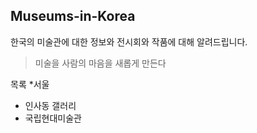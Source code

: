 ## __Museums-in-Korea__
한국의 미술관에 대한 정보와 전시회와 작품에 대해 알려드립니다.

>미술을 사람의 마음을 새롭게 만든다

목록
*서울
 * 인사동 갤러리
 * 국립현대미술관



